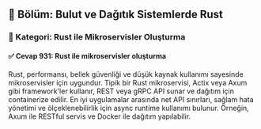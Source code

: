## 📘 Bölüm: Bulut ve Dağıtık Sistemlerde Rust
### 🔹 Kategori: Rust ile Mikroservisler Oluşturma
#### ✅ Cevap 931: Rust ile mikroservisler oluşturma

Rust, performansı, bellek güvenliği ve düşük kaynak kullanımı sayesinde mikroservisler için uygundur. Tipik bir Rust mikroservisi, Actix veya Axum gibi framework'ler kullanır, REST veya gRPC API sunar ve dağıtım için containerize edilir. En iyi uygulamalar arasında net API sınırları, sağlam hata yönetimi ve ölçeklenebilirlik için async runtime kullanımı bulunur. Örneğin, Axum ile RESTful servis ve Docker ile dağıtım yapılabilir.
